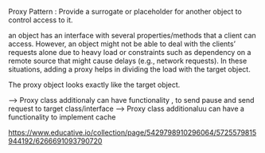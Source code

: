 Proxy Pattern : 
Provide a surrogate or placeholder for another object to control access to it.

an object has an interface with several properties/methods that a client can access. However, an object might not be able to deal with the clients’ requests alone due to heavy load or constraints such as dependency on a remote source that might cause delays (e.g., network requests). In these situations, adding a proxy helps in dividing the load with the target object.

The proxy object looks exactly like the target object.

--> Proxy class additionaly can have functionality , to send pause and send request to target class/interface
--> Proxy class additionaluu can have a functionality to implement cache




https://www.educative.io/collection/page/5429798910296064/5725579815944192/6266691093790720

